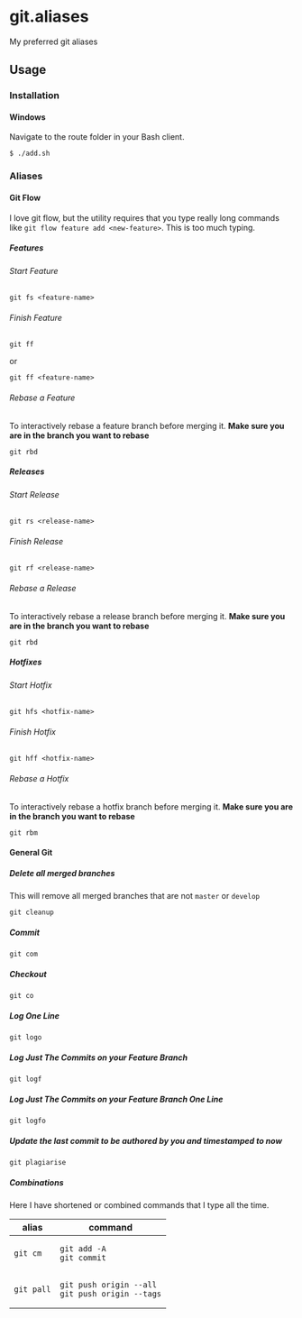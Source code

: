# git.aliases

My preferred git aliases

## Usage

### Installation

#### Windows

Navigate to the route folder in your Bash client.

    $ ./add.sh

### Aliases

#### Git Flow

I love git flow, but the utility requires that you type really long commands like `git flow feature add <new-feature>`. This is too much typing.

##### Features

###### Start Feature

    git fs <feature-name>

###### Finish Feature

    git ff

or

    git ff <feature-name>

###### Rebase a Feature

To interactively rebase a feature branch before merging it. **Make sure you are in the branch you want to rebase**

    git rbd

##### Releases

###### Start Release

    git rs <release-name>

###### Finish Release

    git rf <release-name>

###### Rebase a Release

To interactively rebase a release branch before merging it. **Make sure you are in the branch you want to rebase**

    git rbd

##### Hotfixes

###### Start Hotfix

    git hfs <hotfix-name>

###### Finish Hotfix

    git hff <hotfix-name>

###### Rebase a Hotfix

To interactively rebase a hotfix branch before merging it. **Make sure you are in the branch you want to rebase**

    git rbm

#### General Git

##### Delete all merged branches

This will remove all merged branches that are not `master` or `develop`

    git cleanup

##### Commit

    git com

##### Checkout

    git co

##### Log One Line

    git logo

##### Log Just The Commits on your Feature Branch

    git logf

##### Log Just The Commits on your Feature Branch One Line

    git logfo

##### Update the last commit to be authored by you and timestamped to now

    git plagiarise

##### Combinations

Here I have shortened or combined commands that I type all the time.

<table>
	<thead>
		<tr>
			<th>alias</th>
			<th>command</th>
		</tr>
	</thead>
	<tbody>
		<tr>
			<td>
<pre><code>git cm</code></pre>
			</td>
			<td>
				<pre>
<code>git add -A
git commit</code></pre>
			</td>
		</tr>
		<tr>
			<td>
<pre><code>git pall</code></pre>
			</td>
			<td>
				<pre>
<code>git push origin --all
git push origin --tags</code></pre>
			</td>
		</tr>
	</tbody>
</table>